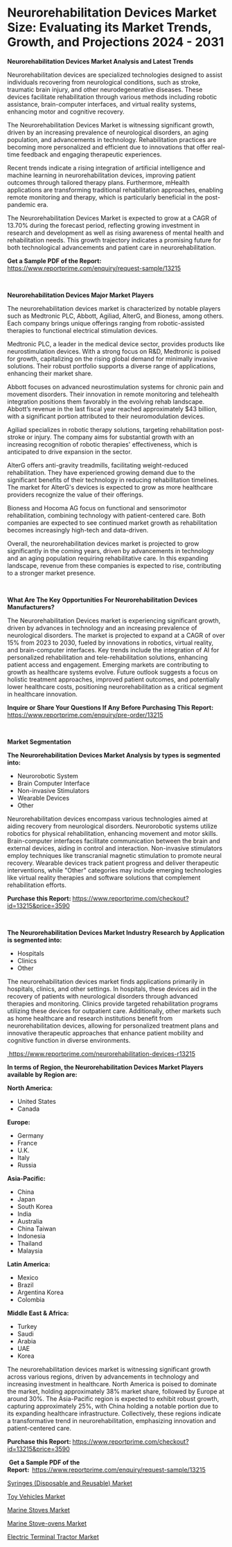 <p><h1>Neurorehabilitation Devices Market Size: Evaluating its Market Trends, Growth, and Projections 2024 - 2031</h1></p><p><strong>Neurorehabilitation Devices Market Analysis and Latest Trends</strong></p>
<p><p>Neurorehabilitation devices are specialized technologies designed to assist individuals recovering from neurological conditions, such as stroke, traumatic brain injury, and other neurodegenerative diseases. These devices facilitate rehabilitation through various methods including robotic assistance, brain-computer interfaces, and virtual reality systems, enhancing motor and cognitive recovery.</p><p>The Neurorehabilitation Devices Market is witnessing significant growth, driven by an increasing prevalence of neurological disorders, an aging population, and advancements in technology. Rehabilitation practices are becoming more personalized and efficient due to innovations that offer real-time feedback and engaging therapeutic experiences. </p><p>Recent trends indicate a rising integration of artificial intelligence and machine learning in neurorehabilitation devices, improving patient outcomes through tailored therapy plans. Furthermore, mHealth applications are transforming traditional rehabilitation approaches, enabling remote monitoring and therapy, which is particularly beneficial in the post-pandemic era. </p><p>The Neurorehabilitation Devices Market is expected to grow at a CAGR of 13.70% during the forecast period, reflecting growing investment in research and development as well as rising awareness of mental health and rehabilitation needs. This growth trajectory indicates a promising future for both technological advancements and patient care in neurorehabilitation.</p></p>
<p><strong>Get a Sample PDF of the Report:&nbsp;</strong> <a href="https://www.reportprime.com/enquiry/request-sample/13215">https://www.reportprime.com/enquiry/request-sample/13215</a></p>
<p>&nbsp;</p>
<p><strong>Neurorehabilitation Devices Major Market Players</strong></p>
<p><p>The neurorehabilitation devices market is characterized by notable players such as Medtronic PLC, Abbott, Agiliad, AlterG, and Bioness, among others. Each company brings unique offerings ranging from robotic-assisted therapies to functional electrical stimulation devices.</p><p>Medtronic PLC, a leader in the medical device sector, provides products like neurostimulation devices. With a strong focus on R&D, Medtronic is poised for growth, capitalizing on the rising global demand for minimally invasive solutions. Their robust portfolio supports a diverse range of applications, enhancing their market share.</p><p>Abbott focuses on advanced neurostimulation systems for chronic pain and movement disorders. Their innovation in remote monitoring and telehealth integration positions them favorably in the evolving rehab landscape. Abbott’s revenue in the last fiscal year reached approximately $43 billion, with a significant portion attributed to their neuromodulation devices.</p><p>Agiliad specializes in robotic therapy solutions, targeting rehabilitation post-stroke or injury. The company aims for substantial growth with an increasing recognition of robotic therapies' effectiveness, which is anticipated to drive expansion in the sector.</p><p>AlterG offers anti-gravity treadmills, facilitating weight-reduced rehabilitation. They have experienced growing demand due to the significant benefits of their technology in reducing rehabilitation timelines. The market for AlterG's devices is expected to grow as more healthcare providers recognize the value of their offerings.</p><p>Bioness and Hocoma AG focus on functional and sensorimotor rehabilitation, combining technology with patient-centered care. Both companies are expected to see continued market growth as rehabilitation becomes increasingly high-tech and data-driven.</p><p>Overall, the neurorehabilitation devices market is projected to grow significantly in the coming years, driven by advancements in technology and an aging population requiring rehabilitative care. In this expanding landscape, revenue from these companies is expected to rise, contributing to a stronger market presence.</p></p>
<p>&nbsp;</p>
<p><strong>What Are The Key Opportunities For Neurorehabilitation Devices Manufacturers?</strong></p>
<p><p>The Neurorehabilitation Devices market is experiencing significant growth, driven by advances in technology and an increasing prevalence of neurological disorders. The market is projected to expand at a CAGR of over 15% from 2023 to 2030, fueled by innovations in robotics, virtual reality, and brain-computer interfaces. Key trends include the integration of AI for personalized rehabilitation and tele-rehabilitation solutions, enhancing patient access and engagement. Emerging markets are contributing to growth as healthcare systems evolve. Future outlook suggests a focus on holistic treatment approaches, improved patient outcomes, and potentially lower healthcare costs, positioning neurorehabilitation as a critical segment in healthcare innovation.</p></p>
<p><strong>Inquire or Share Your Questions If Any Before Purchasing This Report:</strong> <a href="https://www.reportprime.com/enquiry/pre-order/13215">https://www.reportprime.com/enquiry/pre-order/13215</a></p>
<p>&nbsp;</p>
<p><strong>Market Segmentation</strong></p>
<p><strong>The Neurorehabilitation Devices Market Analysis by types is segmented into:</strong></p>
<p><ul><li>Neurorobotic System</li><li>Brain Computer Interface</li><li>Non-invasive Stimulators</li><li>Wearable Devices</li><li>Other</li></ul></p>
<p><p>Neurorehabilitation devices encompass various technologies aimed at aiding recovery from neurological disorders. Neurorobotic systems utilize robotics for physical rehabilitation, enhancing movement and motor skills. Brain-computer interfaces facilitate communication between the brain and external devices, aiding in control and interaction. Non-invasive stimulators employ techniques like transcranial magnetic stimulation to promote neural recovery. Wearable devices track patient progress and deliver therapeutic interventions, while "Other" categories may include emerging technologies like virtual reality therapies and software solutions that complement rehabilitation efforts.</p></p>
<p><strong>Purchase this Report:&nbsp;</strong><a href="https://www.reportprime.com/checkout?id=13215&price=3590">https://www.reportprime.com/checkout?id=13215&price=3590</a></p>
<p>&nbsp;</p>
<p><strong>The Neurorehabilitation Devices Market Industry Research by Application is segmented into:</strong></p>
<p><ul><li>Hospitals</li><li>Clinics</li><li>Other</li></ul></p>
<p><p>The neurorehabilitation devices market finds applications primarily in hospitals, clinics, and other settings. In hospitals, these devices aid in the recovery of patients with neurological disorders through advanced therapies and monitoring. Clinics provide targeted rehabilitation programs utilizing these devices for outpatient care. Additionally, other markets such as home healthcare and research institutions benefit from neurorehabilitation devices, allowing for personalized treatment plans and innovative therapeutic approaches that enhance patient mobility and cognitive function in diverse environments.</p></p>
<p><a href="https://www.reportprime.com/neurorehabilitation-devices-r13215">&nbsp;https://www.reportprime.com/neurorehabilitation-devices-r13215</a></p>
<p><strong>In terms of Region, the Neurorehabilitation Devices Market Players available by Region are:</strong></p>
<p>
    <p> <strong> North America: </strong>
        <ul>
            <li>United States</li>
            <li>Canada</li>
        </ul>
        </p> 
    <p> <strong> Europe: </strong>
        <ul>
            <li>Germany</li>
            <li>France</li>
            <li>U.K.</li>
            <li>Italy</li>
            <li>Russia</li>
        </ul>
        </p> 
    <p> <strong> Asia-Pacific: </strong>
        <ul>
            <li>China</li>
            <li>Japan</li>
            <li>South Korea</li>
            <li>India</li>
            <li>Australia</li>
            <li>China Taiwan</li>
            <li>Indonesia</li>
            <li>Thailand</li>
            <li>Malaysia</li>
        </ul>
        </p> 
    <p> <strong> Latin America: </strong>
        <ul>
            <li>Mexico</li>
            <li>Brazil</li>
            <li>Argentina Korea</li>
            <li>Colombia</li>
        </ul>
        </p> 
    <p> <strong> Middle East & Africa: </strong>
        <ul>
            <li>Turkey</li>
            <li>Saudi</li>
            <li>Arabia</li>
            <li>UAE</li>
            <li>Korea</li>
        </ul>
    </p>
    </p>
<p><p>The neurorehabilitation devices market is witnessing significant growth across various regions, driven by advancements in technology and increasing investment in healthcare. North America is poised to dominate the market, holding approximately 38% market share, followed by Europe at around 30%. The Asia-Pacific region is expected to exhibit robust growth, capturing approximately 25%, with China holding a notable portion due to its expanding healthcare infrastructure. Collectively, these regions indicate a transformative trend in neurorehabilitation, emphasizing innovation and patient-centered care.</p></p>
<p><strong>Purchase this Report: </strong><a href="https://www.reportprime.com/checkout?id=13215&price=3590">https://www.reportprime.com/checkout?id=13215&price=3590</a></p>
<p>&nbsp;<strong>Get a Sample PDF of the Report:&nbsp;&nbsp;</strong><a href="https://www.reportprime.com/enquiry/request-sample/13215">https://www.reportprime.com/enquiry/request-sample/13215</a></p>
<p><strong></strong></p>
<p><p><a href="https://medium.com/@warren.edmunds45645/syringes-disposable-and-reusable-market-market-segmentation-geographical-regions-and-market-59faf790c934">Syringes (Disposable and Reusable) Market</a></p><p><a href="https://www.linkedin.com/pulse/toy-vehicles-industry-sector-new-technologies-market-impact-vtx1c?trackingId=U1df%2Fdv%2BSyWH4z7T8jYDGA%3D%3D">Toy Vehicles Market</a></p><p><a href="https://issuu.com/reportprime-2/docs/marine-stoves-market-size-2030.pptx_266e20f06c89c0">Marine Stoves Market</a></p><p><a href="https://issuu.com/reportprime-2/docs/marine-stove-ovens-market-size-2030_b840c5f47cdeb4">Marine Stove-ovens Market</a></p><p><a href="https://www.linkedin.com/pulse/why-should-you-invest-electric-terminal-tractor-market-t09ee?trackingId=doo3fDYkSh6HOg6IJAPkVw%3D%3D">Electric Terminal Tractor Market</a></p></p>